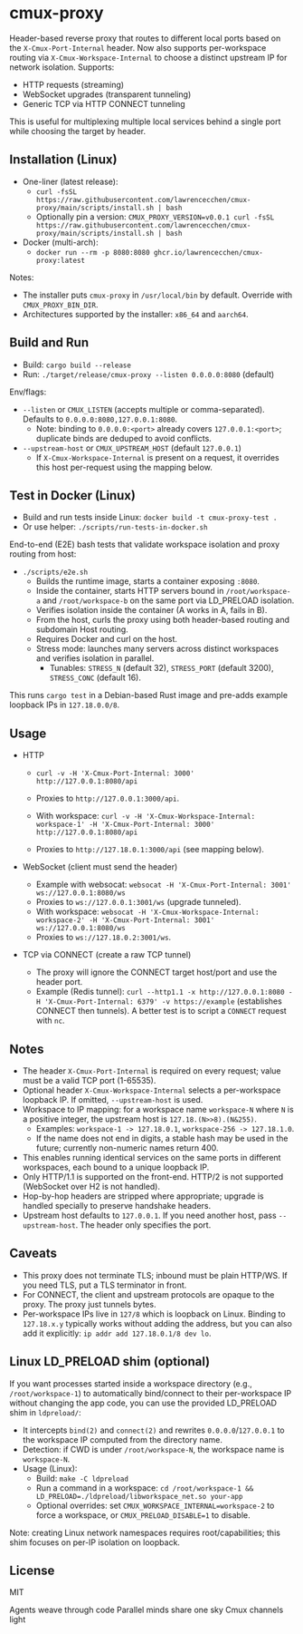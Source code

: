# cmux-proxy

Header-based reverse proxy that routes to different local ports based on the `X-Cmux-Port-Internal` header. Now also supports per-workspace routing via `X-Cmux-Workspace-Internal` to choose a distinct upstream IP for network isolation. Supports:

- HTTP requests (streaming)
- WebSocket upgrades (transparent tunneling)
- Generic TCP via HTTP CONNECT tunneling

This is useful for multiplexing multiple local services behind a single port while choosing the target by header.

## Installation (Linux)

- One-liner (latest release):
  - `curl -fsSL https://raw.githubusercontent.com/lawrencecchen/cmux-proxy/main/scripts/install.sh | bash`
  - Optionally pin a version: `CMUX_PROXY_VERSION=v0.0.1 curl -fsSL https://raw.githubusercontent.com/lawrencecchen/cmux-proxy/main/scripts/install.sh | bash`
- Docker (multi-arch):
  - `docker run --rm -p 8080:8080 ghcr.io/lawrencecchen/cmux-proxy:latest`

Notes:
- The installer puts `cmux-proxy` in `/usr/local/bin` by default. Override with `CMUX_PROXY_BIN_DIR`.
- Architectures supported by the installer: `x86_64` and `aarch64`.

## Build and Run

- Build: `cargo build --release`
- Run: `./target/release/cmux-proxy --listen 0.0.0.0:8080` (default)

Env/flags:

- `--listen` or `CMUX_LISTEN` (accepts multiple or comma-separated). Defaults to `0.0.0.0:8080,127.0.0.1:8080`.
  - Note: binding to `0.0.0.0:<port>` already covers `127.0.0.1:<port>`; duplicate binds are deduped to avoid conflicts.
- `--upstream-host` or `CMUX_UPSTREAM_HOST` (default `127.0.0.1`)
  - If `X-Cmux-Workspace-Internal` is present on a request, it overrides this host per-request using the mapping below.

## Test in Docker (Linux)

- Build and run tests inside Linux: `docker build -t cmux-proxy-test .`
- Or use helper: `./scripts/run-tests-in-docker.sh`

End-to-end (E2E) bash tests that validate workspace isolation and proxy routing from host:

- `./scripts/e2e.sh`
  - Builds the runtime image, starts a container exposing `:8080`.
  - Inside the container, starts HTTP servers bound in `/root/workspace-a` and `/root/workspace-b` on the same port via LD_PRELOAD isolation.
  - Verifies isolation inside the container (A works in A, fails in B).
  - From the host, curls the proxy using both header-based routing and subdomain Host routing.
  - Requires Docker and curl on the host.
  - Stress mode: launches many servers across distinct workspaces and verifies isolation in parallel.
    - Tunables: `STRESS_N` (default 32), `STRESS_PORT` (default 3200), `STRESS_CONC` (default 16).

This runs `cargo test` in a Debian-based Rust image and pre-adds example loopback IPs in `127.18.0.0/8`.

## Usage

- HTTP
  - `curl -v -H 'X-Cmux-Port-Internal: 3000' http://127.0.0.1:8080/api`
  - Proxies to `http://127.0.0.1:3000/api`.

  - With workspace: `curl -v -H 'X-Cmux-Workspace-Internal: workspace-1' -H 'X-Cmux-Port-Internal: 3000' http://127.0.0.1:8080/api`
  - Proxies to `http://127.18.0.1:3000/api` (see mapping below).

- WebSocket (client must send the header)
  - Example with websocat: `websocat -H 'X-Cmux-Port-Internal: 3001' ws://127.0.0.1:8080/ws`
  - Proxies to `ws://127.0.0.1:3001/ws` (upgrade tunneled).
  - With workspace: `websocat -H 'X-Cmux-Workspace-Internal: workspace-2' -H 'X-Cmux-Port-Internal: 3001' ws://127.0.0.1:8080/ws`
  - Proxies to `ws://127.18.0.2:3001/ws`.

- TCP via CONNECT (create a raw TCP tunnel)
  - The proxy will ignore the CONNECT target host/port and use the header port.
  - Example (Redis tunnel): `curl --http1.1 -x http://127.0.0.1:8080 -H 'X-Cmux-Port-Internal: 6379' -v https://example` (establishes CONNECT then tunnels). A better test is to script a `CONNECT` request with `nc`.

## Notes

- The header `X-Cmux-Port-Internal` is required on every request; value must be a valid TCP port (1-65535).
- Optional header `X-Cmux-Workspace-Internal` selects a per-workspace loopback IP. If omitted, `--upstream-host` is used.
- Workspace to IP mapping: for a workspace name `workspace-N` where `N` is a positive integer, the upstream host is `127.18.(N>>8).(N&255)`.
  - Examples: `workspace-1 -> 127.18.0.1`, `workspace-256 -> 127.18.1.0`.
  - If the name does not end in digits, a stable hash may be used in the future; currently non-numeric names return 400.
- This enables running identical services on the same ports in different workspaces, each bound to a unique loopback IP.
- Only HTTP/1.1 is supported on the front-end. HTTP/2 is not supported (WebSocket over H2 is not handled).
- Hop-by-hop headers are stripped where appropriate; upgrade is handled specially to preserve handshake headers.
- Upstream host defaults to `127.0.0.1`. If you need another host, pass `--upstream-host`. The header only specifies the port.

## Caveats

- This proxy does not terminate TLS; inbound must be plain HTTP/WS. If you need TLS, put a TLS terminator in front.
- For CONNECT, the client and upstream protocols are opaque to the proxy. The proxy just tunnels bytes.
- Per-workspace IPs live in `127/8` which is loopback on Linux. Binding to `127.18.x.y` typically works without adding the address, but you can also add it explicitly: `ip addr add 127.18.0.1/8 dev lo`.

## Linux LD_PRELOAD shim (optional)

If you want processes started inside a workspace directory (e.g., `/root/workspace-1`) to automatically bind/connect to their per-workspace IP without changing the app code, you can use the provided LD_PRELOAD shim in `ldpreload/`:

- It intercepts `bind(2)` and `connect(2)` and rewrites `0.0.0.0`/`127.0.0.1` to the workspace IP computed from the directory name.
- Detection: if CWD is under `/root/workspace-N`, the workspace name is `workspace-N`.
- Usage (Linux):
  - Build: `make -C ldpreload`
  - Run a command in a workspace: `cd /root/workspace-1 && LD_PRELOAD=./ldpreload/libworkspace_net.so your-app`
  - Optional overrides: set `CMUX_WORKSPACE_INTERNAL=workspace-2` to force a workspace, or `CMUX_PRELOAD_DISABLE=1` to disable.

Note: creating Linux network namespaces requires root/capabilities; this shim focuses on per-IP isolation on loopback.

## License

MIT

Agents weave through code
Parallel minds share one sky
Cmux channels light
